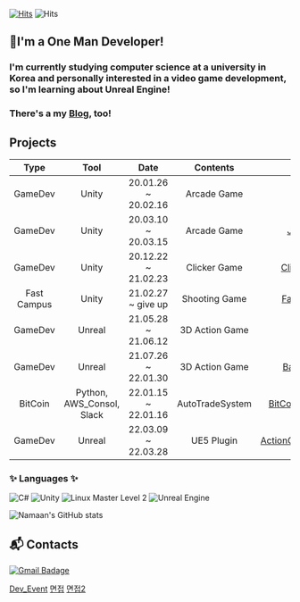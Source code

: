   [![Hits](https://hits.seeyoufarm.com/api/count/incr/badge.svg?url=https%3A%2F%2Fgithub.com%2FGoaway-1&count_bg=%23AEC3EC&title_bg=%23323131&icon=git.svg&icon_color=%23D7D7D7&title=hits&edge_flat=false)](https://hits.seeyoufarm.com)
  ![Hits](https://img.shields.io/github/followers/Goaway-1?label=Follow)

## 👋I'm a One Man Developer!
  ### I'm currently studying computer science at a university in Korea and personally interested in a video game development, so I'm learning about Unreal Engine!
  ### There's a my __[Blog](https://Goaway-1.github.io)__, too!
 
  ## __Projects__
  |Type|Tool|Date|Contents|Links|
  |:--:|:--:|:--:|:--:|:--:|
  |GameDev|Unity|20.01.26 ~ 20.02.16|Arcade Game|[Tic Tok](https://github.com/Goaway-1/Tic-Tok)|
  |GameDev|Unity|20.03.10 ~ 20.03.15|Arcade Game|[Just Jump](https://github.com/Goaway-1/Just-Jump)|
  |GameDev|Unity|20.12.22 ~ 21.02.23|Clicker Game|[Clicker Game](https://github.com/Goaway-1/My-Clicker-Game)|
  |Fast Campus|Unity|21.02.27 ~ give up|Shooting Game|[Fast Campus](https://github.com/Goaway-1/Fast_Campus)|
  |GameDev|Unreal|21.05.28 ~ 21.06.12|3D Action Game|[Arena](https://github.com/Goaway-1/Arena_UnrealEngine)|
  |GameDev|Unreal|21.07.26 ~ 22.01.30|3D Action Game|[Battle_Arena](https://github.com/Goaway-1/Battle_Arena)|
  |BitCoin|Python, AWS_Consol, Slack|22.01.15 ~ 22.01.16|AutoTradeSystem|[BitCoinAutoSystem](https://github.com/Goaway-1/BitCoinAutoSystem)|
  |GameDev|Unreal|22.03.09 ~ 22.03.28|UE5 Plugin|[ActionCameraManager](https://github.com/Goaway-1/ActionCameraPlugin)|

### ✨ Languages ✨
![C#](https://img.shields.io/badge/C-%E2%98%85%E2%98%85%E2%98%86%E2%98%86%E2%98%86-5AC8C8?style=plastic&logo=c#&logoColor=black)  ![Unity](https://img.shields.io/badge/Unity-%E2%98%85%E2%98%85%E2%98%86%E2%98%86%E2%98%86-0095D5??style=plastic&logo=unity&logoColor=white)  ![Linux Master Level 2](https://img.shields.io/badge/Linux%20Maxster%20Level%202-FF8200?logo=linux&logoColor=black) ![Unreal Engine](https://img.shields.io/badge/UnrealEngine-%E2%98%85%E2%98%85%E2%98%86%E2%98%86%E2%98%86-0095D5??style=plastic&logo=unrealengine&logoColor=white)

![Namaan's GitHub stats](https://github-readme-stats.vercel.app/api?username=Goaway-1&show_icons=true&theme=radical)

## :mailbox_with_mail: Contacts
[![Gmail Badage](https://img.shields.io/badge/Gmail-d14836?style=flat-square&logo=Gmail&logoColor=white&link=mailto:richardqwe46@gmail.com)](mailto:richardqwe46@gmail.com)

[Dev_Event](https://dev-event.vercel.app/events)
[면접](https://github.com/devham76/tech-interview-study)
[면접2](https://github.com/JaeYeopHan/Interview_Question_for_Beginner)
